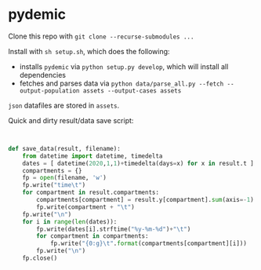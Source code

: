 # pydemic

Clone this repo with `git clone --recurse-submodules ...`

Install with `sh setup.sh`, which does the following:
* installs `pydemic` via `python setup.py develop`, which will install all dependencies
* fetches and parses data via `python data/parse_all.py --fetch --output-population assets --output-cases assets`

`json` datafiles are stored in `assets`.


Quick and dirty result/data save script:
```python


def save_data(result, filename):
    from datetime import datetime, timedelta
    dates = [ datetime(2020,1,1)+timedelta(days=x) for x in result.t ]
    compartments = {}
    fp = open(filename, 'w')
    fp.write("time\t")
    for compartment in result.compartments:
        compartments[compartment] = result.y[compartment].sum(axis=-1)
        fp.write(compartment + "\t")
    fp.write("\n")
    for i in range(len(dates)):
        fp.write(dates[i].strftime("%y-%m-%d")+"\t")
        for compartment in compartments:
            fp.write("{0:g}\t".format(compartments[compartment][i]))
        fp.write("\n")
    fp.close()
```
